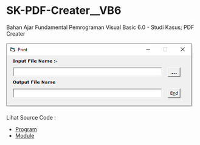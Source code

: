 # SK-PDF-Creater__VB6
Bahan Ajar Fundamental Pemrograman Visual Basic 6.0 - Studi Kasus; PDF Creater<br><br>
<img src="https://github.com/RizkyKhapidsyah/SK-PDF-Creater__VB6/blob/main/result/001.PNG"><br><br>
Lihat Source Code : <br>
- <a href="https://github.com/RizkyKhapidsyah/SK-PDF-Creater__VB6/blob/main/FrmMain.frm">Program</a><br>
- <a href="https://github.com/RizkyKhapidsyah/SK-PDF-Creater__VB6/blob/main/modMain.bas">Module</a>

